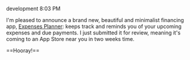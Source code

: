 development
8:03 PM

I'm pleased to announce a brand new, beautiful and minimalist financing app, [Expenses Planner](/expenses-planner): keeps track and reminds you of your upcoming expenses and due payments. I just submitted it for review, meaning it's coming to an App Store near you in two weeks time.

==Hooray!==